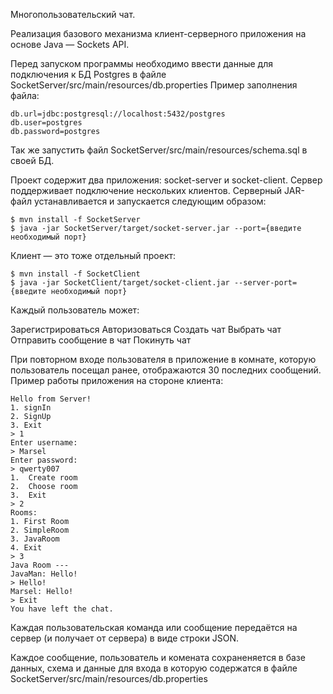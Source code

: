 Многопользовательский чат.

Реализация базового механизма клиент-серверного приложения на основе Java — Sockets API.

Перед запуском программы необходимо ввести данные для подключения к БД Postgres в файле SocketServer/src/main/resources/db.properties
Пример заполнения файла:
```
db.url=jdbc:postgresql://localhost:5432/postgres
db.user=postgres
db.password=postgres
```
Так же запустить файл SocketServer/src/main/resources/schema.sql в своей БД.

Проект содержит два приложения: socket-server и socket-client. Сервер поддерживает подключение нескольких клиентов. Серверный JAR-файл устанавливается и запускается следующим образом:
```
$ mvn install -f SocketServer
$ java -jar SocketServer/target/socket-server.jar --port={введите необходимый порт}
```
Клиент — это тоже отдельный проект:
```
$ mvn install -f SocketClient
$ java -jar SocketClient/target/socket-client.jar --server-port={введите необходимый порт}
```

Каждый пользователь может:

Зарегистрироваться
Авторизоваться
Создать чат
Выбрать чат
Отправить сообщение в чат
Покинуть чат

При повторном входе пользователя в приложение в комнате, которую пользователь посещал ранее, отображаются 30 последних сообщений.
Пример работы приложения на стороне клиента:

```
Hello from Server!
1. signIn
2. SignUp
3. Exit
> 1
Enter username:
> Marsel
Enter password:
> qwerty007
1.	Create room
2.	Choose room
3.	Exit
> 2
Rooms:
1. First Room
2. SimpleRoom
3. JavaRoom
4. Exit
> 3
Java Room ---
JavaMan: Hello!
> Hello!
Marsel: Hello!
> Exit
You have left the chat.

```

Каждая пользовательская команда или сообщение передаётся на сервер (и получает от сервера) в виде строки JSON.

Каждое сообщение, пользователь и комената сохраненяется в базе данных, схема и данные для входа в которую содержатся в файле SocketServer/src/main/resources/db.properties
